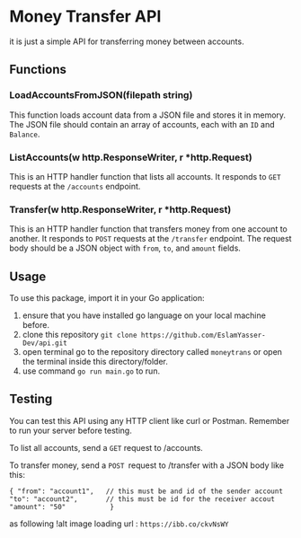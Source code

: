 # Money Transfer API
it is just a simple API for transferring money between accounts.

## Functions

### LoadAccountsFromJSON(filepath string)

This function loads account data from a JSON file and stores it in memory. The JSON file should contain an array of accounts, each with an `ID` and `Balance`.

### ListAccounts(w http.ResponseWriter, r *http.Request)

This is an HTTP handler function that lists all accounts. It responds to `GET` requests at the `/accounts` endpoint.

### Transfer(w http.ResponseWriter, r *http.Request)

This is an HTTP handler function that transfers money from one account to another. It responds to `POST` requests at the `/transfer` endpoint. The request body should be a JSON object with `from`, `to`, and `amount` fields.

## Usage

To use this package, import it in your Go application:
1. ensure that you have installed go language on your local machine before.
2. clone this repository `git clone https://github.com/EslamYasser-Dev/api.git`
3. open terminal go to the repository directory called `moneytrans` or open the terminal inside this directory/folder.
4. use command `go run main.go` to run.

## Testing
You can test this API using any HTTP client like curl or Postman. Remember to run your server before testing.

To list all accounts, send a `GET` request to /accounts.

To transfer money, send a `POST `request to /transfer with a JSON body like this:

`{
    "from": "account1",   // this must be and id of the sender account
    "to": "account2",       // this must be id for the receiver accout 
    "amount": "50"          
}`

as following
!alt image loading
url : `https://ibb.co/ckvNsWY`